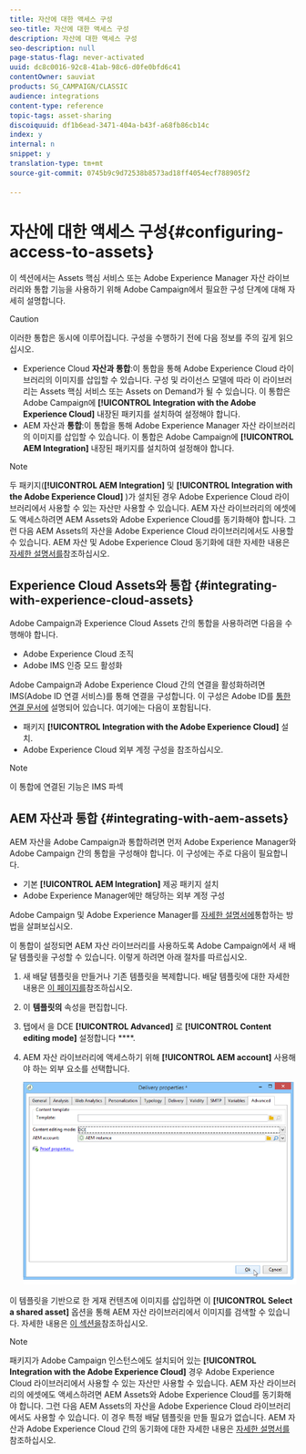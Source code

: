 ```yaml
---
title: 자산에 대한 액세스 구성
seo-title: 자산에 대한 액세스 구성
description: 자산에 대한 액세스 구성
seo-description: null
page-status-flag: never-activated
uuid: dc8c0016-92c8-41ab-98c6-d0fe0bfd6c41
contentOwner: sauviat
products: SG_CAMPAIGN/CLASSIC
audience: integrations
content-type: reference
topic-tags: asset-sharing
discoiquuid: df1b6ead-3471-404a-b43f-a68fb86cb14c
index: y
internal: n
snippet: y
translation-type: tm+mt
source-git-commit: 0745b9c9d72538b8573ad18ff4054ecf788905f2

---
```



# 자산에 대한 액세스 구성{#configuring-access-to-assets}

이 섹션에서는 Assets 핵심 서비스 또는 Adobe Experience Manager 자산 라이브러리와 통합 기능을 사용하기 위해 Adobe Campaign에서 필요한 구성 단계에 대해 자세히 설명합니다.

>[!CAUTION]
>
>이러한 통합은 동시에 이루어집니다. 구성을 수행하기 전에 다음 정보를 주의 깊게 읽으십시오.

* Experience Cloud **자산과 통합**:이 통합을 통해 Adobe Experience Cloud 라이브러리의 이미지를 삽입할 수 있습니다. 구성 및 라이선스 모델에 따라 이 라이브러리는 Assets 핵심 서비스 또는 Assets on Demand가 될 수 있습니다. 이 통합은 Adobe Campaign에 **[!UICONTROL Integration with the Adobe Experience Cloud]** 내장된 패키지를 설치하여 설정해야 합니다.
* AEM 자산과 **통합**:이 통합을 통해 Adobe Experience Manager 자산 라이브러리의 이미지를 삽입할 수 있습니다. 이 통합은 Adobe Campaign에 **[!UICONTROL AEM Integration]** 내장된 패키지를 설치하여 설정해야 합니다.

>[!NOTE]
>
>두 패키지(**[!UICONTROL AEM Integration]** 및 **[!UICONTROL Integration with the Adobe Experience Cloud]** )가 설치된 경우 Adobe Experience Cloud 라이브러리에서 사용할 수 있는 자산만 사용할 수 있습니다. AEM 자산 라이브러리의 에셋에도 액세스하려면 AEM Assets와 Adobe Experience Cloud를 동기화해야 합니다. 그런 다음 AEM Assets의 자산을 Adobe Experience Cloud 라이브러리에서도 사용할 수 있습니다. AEM 자산 및 Adobe Experience Cloud 동기화에 대한 자세한 내용은 [자세한 설명서를](https://docs.adobe.com/docs/en/aod/overview/collaborating/aem-assets-aod-sync.html)참조하십시오.

## Experience Cloud Assets와 통합 {#integrating-with-experience-cloud-assets}

Adobe Campaign과 Experience Cloud Assets 간의 통합을 사용하려면 다음을 수행해야 합니다.

* Adobe Experience Cloud 조직
* Adobe IMS 인증 모드 활성화

Adobe Campaign과 Adobe Experience Cloud 간의 연결을 활성화하려면 IMS(Adobe ID 연결 서비스)를 통해 연결을 구성합니다. 이 구성은 Adobe ID를 [통한 연결 문서에](../../integrations/using/about-adobe-id.md) 설명되어 있습니다. 여기에는 다음이 포함됩니다.

* 패키지 **[!UICONTROL Integration with the Adobe Experience Cloud]** 설치.
* Adobe Experience Cloud 외부 계정 구성을 참조하십시오.

>[!NOTE]
>
>이 통합에 연결된 기능은 IMS 파섹

## AEM 자산과 통합 {#integrating-with-aem-assets}

AEM 자산을 Adobe Campaign과 통합하려면 먼저 Adobe Experience Manager와 Adobe Campaign 간의 통합을 구성해야 합니다. 이 구성에는 주로 다음이 필요합니다.

* 기본 **[!UICONTROL AEM Integration]** 제공 패키지 설치
* Adobe Experience Manager에만 해당하는 외부 계정 구성

Adobe Campaign 및 Adobe Experience Manager를 [자세한 설명서에](../../integrations/using/about-adobe-experience-manager.md)통합하는 방법을 살펴보십시오.

이 통합이 설정되면 AEM 자산 라이브러리를 사용하도록 Adobe Campaign에서 새 배달 템플릿을 구성할 수 있습니다. 이렇게 하려면 아래 절차를 따르십시오.

1. 새 배달 템플릿을 만들거나 기존 템플릿을 복제합니다. 배달 템플릿에 대한 자세한 내용은 [이 페이지를](../../delivery/using/about-templates.md)참조하십시오.
1. 이 **템플릿의** 속성을 편집합니다.
1. 탭에서 을 DCE **[!UICONTROL Advanced]** 로 **[!UICONTROL Content editing mode]** 설정합니다 ****.
1. AEM 자산 라이브러리에 액세스하기 위해 **[!UICONTROL AEM account]** 사용해야 하는 외부 요소를 선택합니다.

   ![](assets/dam_aem_assets1.png)

이 템플릿을 기반으로 한 게재 컨텐츠에 이미지를 삽입하면 이 **[!UICONTROL Select a shared asset]** 옵션을 통해 AEM 자산 라이브러리에서 이미지를 검색할 수 있습니다. 자세한 내용은 [이 섹션을](../../integrations/using/inserting-a-shared-asset.md)참조하십시오.

>[!NOTE]
>
>패키지가 Adobe Campaign 인스턴스에도 설치되어 있는 **[!UICONTROL Integration with the Adobe Experience Cloud]** 경우 Adobe Experience Cloud 라이브러리에서 사용할 수 있는 자산만 사용할 수 있습니다. AEM 자산 라이브러리의 에셋에도 액세스하려면 AEM Assets와 Adobe Experience Cloud를 동기화해야 합니다. 그런 다음 AEM Assets의 자산을 Adobe Experience Cloud 라이브러리에서도 사용할 수 있습니다. 이 경우 특정 배달 템플릿을 만들 필요가 없습니다. AEM 자산과 Adobe Experience Cloud 간의 동기화에 대한 자세한 내용은 [자세한 설명서를](https://docs.adobe.com/docs/en/aod/overview/collaborating/aem-assets-aod-sync.html)참조하십시오.

